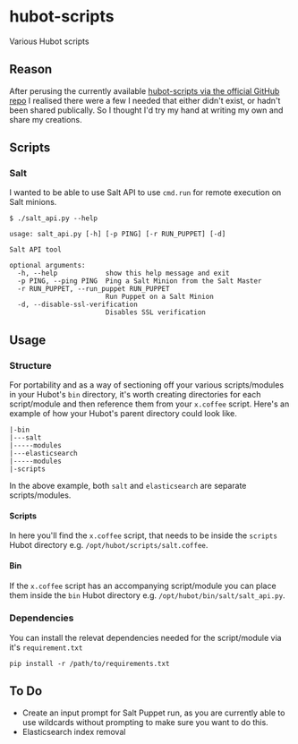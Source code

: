 # hubot-scripts

Various Hubot scripts

## Reason

After perusing the currently available [hubot-scripts via the official GitHub repo](https://github.com/hubot-scripts) I realised there were a few I needed that either didn't exist, or hadn't been shared publically. So I thought I'd try my hand at writing my own and share my creations.



## Scripts

### Salt

I wanted to be able to use Salt API to use `cmd.run` for remote execution on Salt minions. 

	$ ./salt_api.py --help

	usage: salt_api.py [-h] [-p PING] [-r RUN_PUPPET] [-d]

	Salt API tool

	optional arguments:
	  -h, --help            show this help message and exit
	  -p PING, --ping PING  Ping a Salt Minion from the Salt Master
	  -r RUN_PUPPET, --run_puppet RUN_PUPPET
	                        Run Puppet on a Salt Minion
	  -d, --disable-ssl-verification
	                        Disables SSL verification	


## Usage

### Structure

For portability and as a way of sectioning off your various scripts/modules in your Hubot's `bin` directory, it's worth creating directories for each script/module and then reference them from your `x.coffee` script. Here's an example of how your Hubot's parent directory could look like.

	|-bin
	|---salt
	|-----modules
	|---elasticsearch
	|-----modules
	|-scripts

In the above example, both `salt` and `elasticsearch` are separate scripts/modules.


#### Scripts

In here you'll find the `x.coffee` script, that needs to be inside the `scripts` Hubot directory e.g. `/opt/hubot/scripts/salt.coffee`.

#### Bin

If the `x.coffee` script has an accompanying script/module you can place them inside the `bin` Hubot directory e.g. `/opt/hubot/bin/salt/salt_api.py`.

### Dependencies

You can install the relevat dependencies needed for the script/module via it's `requirement.txt`

	pip install -r /path/to/requirements.txt


## To Do

- Create an input prompt for Salt Puppet run, as you are currently able to use wildcards without prompting to make sure you want to do this.
- Elasticsearch index removal